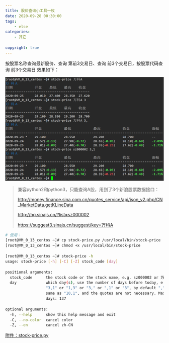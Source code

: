 ```yaml
---
title: 股价查询小工具一枚
date: 2020-09-28 00:30:00
tags:    
    - else
categories:
    - 其它

copyright: true
---
```




按股票名称查询最新股价、查询 第前3交易日、查询 前3个交易日，按股票代码查询 前3个交易日 效果如下：

![image-20200928004218980](../assets/images2020/image-20200928004218980.png)



<!-- more -->



>兼容python2和python3，只能查询A股，用到了3个新浪股票数据接口：
>
>http://money.finance.sina.com.cn/quotes_service/api/json_v2.php/CN_MarketData.getKLineData
>
>http://hq.sinajs.cn/?list=sz000002
>
>https://suggest3.sinajs.cn/suggest/key=万科A



```sh
# 使用：
[root@VM_0_13_centos ~]# cp stock-price.py /usr/local/bin/stock-price
[root@VM_0_13_centos ~]# chmod +x /usr/local/bin/stock-price

[root@VM_0_13_centos ~]# stock-price -h
usage: stock-price [-h] [-C] [-Z] stock_code [day]

positional arguments:
  stock_code      the stock code or the stock name, e.g. sz000002 or 万科A
  day             which day(s), use the number of days before today, e.g.
                  "3,1" or "1,3" or "3," or ",1" or "3", by default "," is the
                  same as "10,1", and the quotes are not necessary. Maximum
                  days: 137

optional arguments:
  -h, --help      show this help message and exit
  -C, --no-color  cancel color
  -Z, --en        cancel zh-CN
```



[附件：stock-price.py](/assets/files/stock-price.py)

